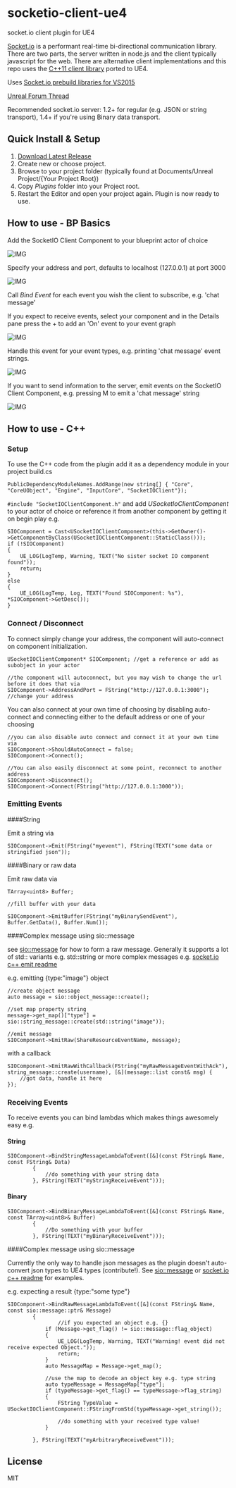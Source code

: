 # socketio-client-ue4
socket.io client plugin for UE4

[Socket.io](http://socket.io/) is a performant real-time bi-directional communication library. There are two parts, the server written in node.js and the client typically javascript for the web. There are alternative client implementations and this repo uses the [C++11 client library](https://github.com/socketio/socket.io-client-cpp) ported to UE4.

Uses [Socket.io prebuild libraries for VS2015](https://github.com/getnamo/socketio-client-prebuild)

[Unreal Forum Thread](https://forums.unrealengine.com/showthread.php?110680-Plugin-Socket-io-Client)


Recommended socket.io server: 1.2+ for regular (e.g. JSON or string transport), 1.4+ if you're using Binary data transport.


## Quick Install & Setup ##

 1.	[Download Latest Release](https://github.com/getnamo/socketio-client-ue4/releases)
 2.	Create new or choose project.
 3.	Browse to your project folder (typically found at Documents/Unreal Project/{Your Project Root})
 4.	Copy *Plugins* folder into your Project root.
 5.	Restart the Editor and open your project again. Plugin is now ready to use.


## How to use - BP Basics

Add the SocketIO Client Component to your blueprint actor of choice 

![IMG](http://i.imgur.com/lSkfHQ2.png)

Specify your address and port, defaults to localhost (127.0.0.1) at port 3000

![IMG](http://i.imgur.com/rjm2pKw.png)

Call *Bind Event* for each event you wish the client to subscribe, e.g. 'chat message'

If you expect to receive events, select your component and in the Details pane press the + to add an 'On' event to your event graph

![IMG](http://i.imgur.com/mZVTJWE.png)

Handle this event for your event types, e.g. printing 'chat message' event strings.

![IMG](http://i.imgur.com/0BCFOoS.png)

If you want to send information to the server, emit events on the SocketIO Client Component, e.g. pressing M to emit a 'chat message' string

![IMG](http://i.imgur.com/EOadatA.png)

## How to use - C++

### Setup

To use the C++ code from the plugin add it as a dependency module in your project build.cs

```PublicDependencyModuleNames.AddRange(new string[] { "Core", "CoreUObject", "Engine", "InputCore", "SocketIOClient"});```

```#include "SocketIOClientComponent.h"``` and add *USocketIoClientComponent* to your actor of choice or reference it from another component by getting it on begin play e.g.

```
SIOComponent = Cast<USocketIOClientComponent>(this->GetOwner()->GetComponentByClass(USocketIOClientComponent::StaticClass()));
if (!SIOComponent)
{
	UE_LOG(LogTemp, Warning, TEXT("No sister socket IO component found"));
	return;
}
else
{
	UE_LOG(LogTemp, Log, TEXT("Found SIOComponent: %s"), *SIOComponent->GetDesc());
}
```

### Connect / Disconnect

To connect simply change your address, the component will auto-connect on component initialization.


```
USocketIOClientComponent* SIOComponent; //get a reference or add as subobject in your actor

//the component will autoconnect, but you may wish to change the url before it does that via
SIOComponent->AddressAndPort = FString("http://127.0.0.1:3000"); //change your address
```

You can also connect at your own time of choosing by disabling auto-connect and connecting either to the default address or one of your choosing

```
//you can also disable auto connect and connect it at your own time via
SIOComponent->ShouldAutoConnect = false;
SIOComponent->Connect(); 

//You can also easily disconnect at some point, reconnect to another address
SIOComponent->Disconnect();
SIOComponent->Connect(FString("http://127.0.0.1:3000"));
```

### Emitting Events

####String

Emit a string via

```SIOComponent->Emit(FString("myevent"), FString(TEXT("some data or stringified json"));```

####Binary or raw data

Emit raw data via

```
TArray<uint8> Buffer;

//fill buffer with your data

SIOComponent->EmitBuffer(FString("myBinarySendEvent"), Buffer.GetData(), Buffer.Num());
```

####Complex message using sio::message

see [sio::message](https://github.com/socketio/socket.io-client-cpp/blob/master/src/sio_message.h) for how to form a raw message. Generally it supports a lot of std:: variants e.g. std::string or more complex messages e.g. [socket.io c++ emit readme](https://github.com/socketio/socket.io-client-cpp#emit-an-event)

e.g. emitting {type:"image"} object

```
//create object message
auto message = sio::object_message::create();

//set map property string
message->get_map()["type"] = sio::string_message::create(std::string("image"));

//emit message
SIOComponent->EmitRaw(ShareResourceEventName, message);
```

with a callback

```
SIOComponent->EmitRawWithCallback(FString("myRawMessageEventWithAck"), string_message::create(username), [&](message::list const& msg) {
	//got data, handle it here
});
```


### Receiving Events

To receive events you can bind lambdas which makes things awesomely easy e.g.

#### String

```
SIOComponent->BindStringMessageLambdaToEvent([&](const FString& Name, const FString& Data)
		{
			//do something with your string data
		}, FString(TEXT("myStringReceiveEvent")));
```

#### Binary

```
SIOComponent->BindBinaryMessageLambdaToEvent([&](const FString& Name, const TArray<uint8>& Buffer)
		{
			//Do something with your buffer
		}, FString(TEXT("myBinaryReceiveEvent")));
```

####Complex message using sio::message

Currently the only way to handle json messages as the plugin doesn't auto-convert json types to UE4 types (contribute!). See [sio::message](https://github.com/socketio/socket.io-client-cpp/blob/master/src/sio_message.h) or [socket.io c++ readme](https://github.com/socketio/socket.io-client-cpp#emit-an-event) for examples.

e.g. expecting a result {type:"some type"}

```
SIOComponent->BindRawMessageLambdaToEvent([&](const FString& Name, const sio::message::ptr& Message)
		{
		        //if you expected an object e.g. {}
			if (Message->get_flag() != sio::message::flag_object)
			{
				UE_LOG(LogTemp, Warning, TEXT("Warning! event did not receive expected Object."));
				return;
			}
			auto MessageMap = Message->get_map();
			
			//use the map to decode an object key e.g. type string
			auto typeMessage = MessageMap["type"];
			if (typeMessage->get_flag() == typeMessage->flag_string)
			{
				FString TypeValue = USocketIOClientComponent::FStringFromStd(typeMessage->get_string());
				
				//do something with your received type value!
			}
			
		}, FString(TEXT("myArbitraryReceiveEvent")));
```

## License

MIT

